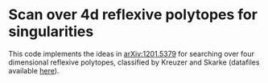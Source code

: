 Scan over 4d reflexive polytopes for singularities
==================================================

This code implements the ideas in
[arXiv:1201.5379](http://arxiv.org/abs/arXiv:1201.5379) for searching
over four dimensional reflexive polytopes, classified by Kreuzer and
Skarke (datafiles available [here](http://hep.itp.tuwien.ac.at/~kreuzer/CY/)).